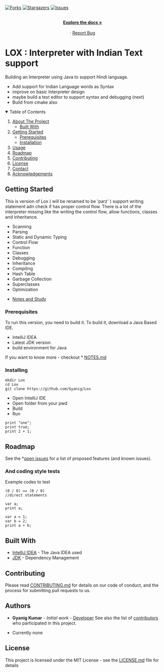 <!-- PROJECT SHIELDS -->
[![Forks][forks-shield]][forks-url]
[![Stargazers][stars-shield]][stars-url]
[![Issues][issues-shield]][issues-url]
<br />

  <p align="center">
    <br />
    <a href="https://github.com/Gyanig/Lox/NOTES.md"><strong>Explore the docs »</strong></a>
    <br />
    <br />
    ·
    <a href="https://github.com/Gyanig/Lox/issues">Report Bug</a>
  </p>

# LOX : Interpreter with Indian Text support

Building an Interpreter using Java to support Hindi language.
- Add support for Indian Language words as Syntax
- improve on basic Interpreter design
- maybe build a text editor to support syntax and debugging (next)
- Build from cmake also

<!-- TABLE OF CONTENTS -->
<details open="open">
  <summary>Table of Contents</summary>
  <ol>
    <li>
      <a href="#about-the-project">About The Project</a>
      <ul>
        <li><a href="#built-with">Built With</a></li>
      </ul>
    </li>
    <li>
      <a href="#getting-started">Getting Started</a>
      <ul>
        <li><a href="#prerequisites">Prerequisites</a></li>
        <li><a href="#installation">Installation</a></li>
      </ul>
    </li>
    <li><a href="#usage">Usage</a></li>
    <li><a href="#roadmap">Roadmap</a></li>
    <li><a href="#contributing">Contributing</a></li>
    <li><a href="#license">License</a></li>
    <li><a href="#contact">Contact</a></li>
    <li><a href="#acknowledgements">Acknowledgements</a></li>
  </ol>
</details>


## Getting Started

This is version of Lox ( will be renamed to be 'parz' ) support writing statement adn check if has proper control flow.
There is a lot of the interpreter missing like the writing the control flow, allow functions, classes and inheritance. 
- Scanning 
- Parsing 
- Static and Dynamic Typing 
- Control Flow
- Function
- Classes
- Debugging
- Inheritance
- Compiling
- Hash Table
- Garbage Collection
- Superclasses
- Optimization

* [Notes and Study](NOTES.md)

### Prerequisites

To run this version, you need to build it.
To build it, download a Java Based IDE.
- IntelliJ IDEA
- Latest JDK version
- build environment for Java

If you want to know more - checkout * [NOTES.md](NOTES.md)

### Installing

```
mkdir Lox
cd Lox
git clone https://github.com/Gyanig/Lox
```
- Open IntelliJ IDE
- Open folder from your pwd
- Build
- Run
```
print "one";
print true;
print 2 + 1;
```
## Roadmap
See the *[open issues](https://github.com/Gyanig/Lox/issues) for a list of proposed features (and known issues).

### And coding style tests

Example codes to test
```
(0 / 0) == (0 / 0)
//direct statements
```
```
var a;
print a;

var a = 1;
var b = 2;
print a + b;
```

## Built With

* [IntelliJ IDEA](https://jetbrains.com/idea/download/) - The Java IDEA used
* [JDK](https://www.oracle.com/java/technologies/javase-downloads.html) - Dependency Management

## Contributing

Please read [CONTRIBUTING.md](https://github.com/Gyanig/Lox/CONTRIBUTING.md) for details on our code of conduct, and the process for submitting pull requests to us.

## Authors

* **Gyanig Kumar** - *Initial work* - [Developer](https://github.com/Gyanig)
See also the list of [contributors](https://github.com/your/project/contributors) who participated in this project.
- Currently none

## License

This project is licensed under the MIT License - see the [LICENSE.md](LICENSE.md) file for details

[forks-shield]: https://img.shields.io/github/forks/github_username/repo.svg?style=for-the-badge
[forks-url]: https://github.com/Gyanig/Lox/network/members
[stars-shield]: https://img.shields.io/github/stars/github_username/repo.svg?style=for-the-badge
[stars-url]: https://github.com/Gyanig/Lox/stargazers
[issues-shield]: https://img.shields.io/github/issues/github_username/repo.svg?style=for-the-badge
[issues-url]: https://github.com/Gyanig/Lox/issues

